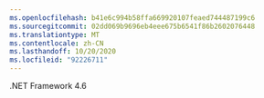 ```yaml
---
ms.openlocfilehash: b41e6c994b58ffa669920107feaed744487199c6
ms.sourcegitcommit: 02dd069b9696eb4eee675b6541f86b2602076448
ms.translationtype: MT
ms.contentlocale: zh-CN
ms.lasthandoff: 10/20/2020
ms.locfileid: "92226711"
---
```

.NET Framework 4.6